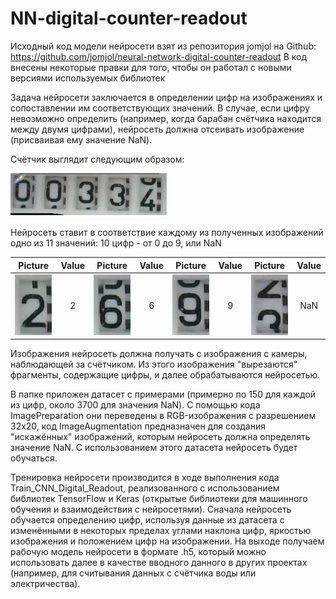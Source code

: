 # NN-digital-counter-readout
Исходный код модели нейросети взят из репозитория jomjol на Github: https://github.com/jomjol/neural-network-digital-counter-readout
В код внесены некоторые правки для того, чтобы он работал с новыми версиями используемых библиотек

Задача нейросети заключается в определении цифр на изображениях и сопоставлении им соответствующих значений. В случае, если цифру невозможно определить (например, когда барабан счётчика находится между двумя цифрами), нейросеть должна отсеивать изображение (присваивая ему значение NaN).

Счётчик выглядит следующим образом:

<img src="./images/counter_complete.png" width="250">  

Нейросеть ставит в соответствие каждому из полученных изображений одно из 11 значений: 10 цифр - от 0 до 9, или NaN

| Picture        | Value           | Picture        | Value           | Picture        | Value           | Picture        | Value           |
| ------------- |:-------------:| ------------- |:-------------:|------------- |:-------------:| ------------- |:-------------:|
| <img src="./images/counter2.jpg" width="60"> | 2 | <img src="./images/counter6.jpg" width="60"> | 6 |<img src="./images/counter9.jpg" width="60"> | 9 | <img src="./images/counterNaN.jpg" width="60"> | NaN |

Изображения нейросеть должна получать с изображения с камеры, наблюдающей за счётчиком. Из этого изображения "вырезаются" фрагменты, содержащие цифры, и далее обрабатываются нейросетью.

В папке приложен датасет с примерами (примерно по 150 для каждой из цифр, около 3700 для значения NaN). С помощью кода ImagePreparation они переведены в RGB-изображения с разрешением 32х20, код ImageAugmentation предназначен для создания "искажённых" изображений, которым нейросеть должна определять значение NaN. С использованием этого датасета нейросеть будет обучаться.

Тренировка нейросети производится в ходе выполнения кода Train_CNN_Digital_Readout, реализованного с использованием библиотек TensorFlow и Keras (открытые библиотеки для машинного обучения и взаимодействия с нейросетями). Сначала нейросеть обучается определению цифр, используя данные из датасета с изменёнными в некоторых пределах углами наклона цифр, яркостью изображения и положением цифр на изображении. На выходе получаем рабочую модель нейросети в формате .h5, который можно использовать далее в качестве вводного данного в других проектах (например, для считывания данных с счётчика воды или электричества).
